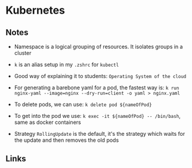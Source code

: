 # Kubernetes

## Notes

- Namespace is a logical grouping of resources. It isolates groups in a cluster
- `k` is an alias setup in my `.zshrc` for `kubectl`

- Good way of explaining it to students: `Operating System of the cloud`
- For generating a barebone yaml for a pod, the fastest way is: `k run nginx-yaml --image=nginx --dry-run=client -o yaml > nginx.yaml`
- To delete pods, we can use: `k delete pod ${nameOfPod}`
- To get into the pod we use: `k exec -it ${nameOfPod} -- /bin/bash`, same as docker containers
- Strategy `RollingUpdate` is the default, it's the strategy which waits for the update and then removes the old pods

## Links

